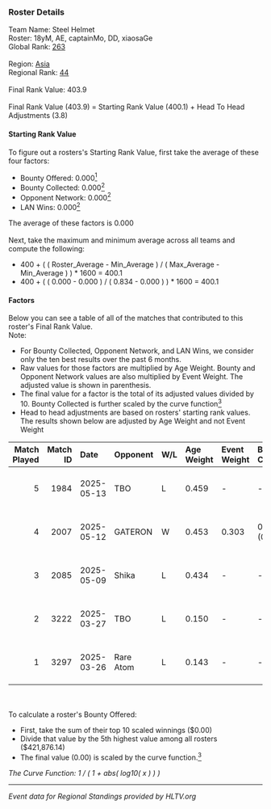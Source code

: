 ### Roster Details<br />
Team Name: Steel Helmet<br />
Roster: 18yM, AE, captainMo, DD, xiaosaGe<br />
Global Rank: [263](../../standings_global_2025_09_01.md)<br />
<br />
Region: [Asia]( ../../standings_asia_2025_09_01.md)<br />
Regional Rank: [44]( ../../standings_asia_2025_09_01.md)<br />
<br />
Final Rank Value:  403.9<br />
<br />
Final Rank Value (403.9) = Starting Rank Value (400.1) + Head To Head Adjustments (3.8)<br />

#### Starting Rank Value<br />
To figure out a rosters's Starting Rank Value, first take the average of these four factors:<br />
- Bounty Offered: 0.000[<sup>1</sup>](#table2)
- Bounty Collected: 0.000[<sup>2</sup>](#table1)
- Opponent Network: 0.000[<sup>2</sup>](#table1)
- LAN Wins: 0.000[<sup>2</sup>](#table1)

The average of these factors is 0.000<br />
<br />
Next, take the maximum and minimum average across all teams and compute the following:<br />
- 400 + ( ( Roster_Average - Min_Average ) / ( Max_Average - Min_Average ) ) * 1600 = 400.1
- 400 + ( ( 0.000 - 0.000 ) / ( 0.834 - 0.000 ) ) * 1600 = 400.1


#### Factors<br />
Below you can see a table of all of the matches that contributed to this roster's Final Rank Value.<br />
Note:<br />

- For Bounty Collected, Opponent Network, and LAN Wins, we consider only the ten best results over the past 6 months.
- Raw values for those factors are multiplied by Age Weight. Bounty and Opponent Network values are also multiplied by Event Weight. The adjusted value is shown in parenthesis.
- The final value for a factor is the total of its adjusted values divided by 10. Bounty Collected is further scaled by the curve function[<sup>3</sup>](#curveFunction)
- Head to head adjustments are based on rosters' starting rank values. The results shown below are adjusted by Age Weight and not Event Weight
<span id="table1"></span><br />


| Match Played | Match ID | Date       | Opponent  | W/L | Age Weight | Event Weight | Bounty Collected | Opponent Network | LAN Wins  | H2H Adj. | Roster                            |
| -: | -: | :- | :- | :- | :- | :- | :- | :- | :- | -: | :- |
|            5 |     1984 | 2025-05-13 | TBO       | L   | 0.459      | -            | -                | -                | -         |    -1.48 | 18yM, AE, captainMo, DD, xiaosaGe |
|            4 |     2007 | 2025-05-12 | GATERON   | W   | 0.453      | 0.303        | 0.000 (0.000)    | 0.015 (0.002)    | 0 (0.000) |     9.01 | 18yM, AE, captainMo, DD, xiaosaGe |
|            3 |     2085 | 2025-05-09 | Shika     | L   | 0.434      | -            | -                | -                | -         |    -3.18 | 18yM, AE, captainMo, DD, xiaosaGe |
|            2 |     3222 | 2025-03-27 | TBO       | L   | 0.150      | -            | -                | -                | -         |    -0.51 | 18yM, AE, captainMo, DD, xiaosaGe |
|            1 |     3297 | 2025-03-26 | Rare Atom | L   | 0.143      | -            | -                | -                | -         |    -0.06 | 18yM, AE, captainMo, DD, xiaosaGe |

<br />
<span id="table2"></span><br />
To calculate a roster's Bounty Offered:<br />

- First, take the sum of their top 10 scaled winnings ($0.00)
- Divide that value by the 5th highest value among all rosters ($421,876.14)
- The final value (0.00) is scaled by the curve function.[<sup>3</sup>](#curveFunction)

<span id="curveFunction"></span>_The Curve Function: 1 / ( 1 + abs( log10( x ) ) )_<br />

---
_Event data for Regional Standings provided by HLTV.org_<br />
